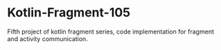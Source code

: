 # Kotlin-Fragment-105
Fifth project of kotlin fragment series, code implementation for fragment and activity communication.
